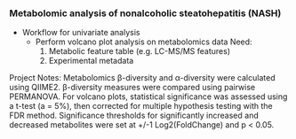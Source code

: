 ### Metabolomic analysis of nonalcoholic steatohepatitis (NASH)

- Workflow for univariate analysis
    - Perform volcano plot analysis on metabolomics data
        Need:
        1) Metabolic feature table (e.g. LC-MS/MS features)
        2) Experimental metadata

Project Notes:
Metabolomics β-diversity and α-diversity were calculated using QIIME2. β-diversity measures were compared using pairwise PERMANOVA. For volcano plots, statistical significance was assessed using a t-test (a = 5%), then corrected for multiple hypothesis testing with the FDR method. Significance thresholds for significantly increased and decreased metabolites were set at +/-1 Log2(FoldChange) and p < 0.05.
